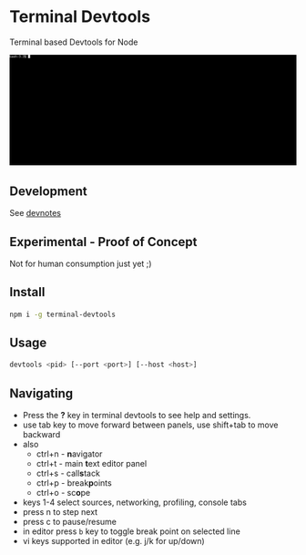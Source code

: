 # Terminal Devtools

Terminal based Devtools for Node

![terminal devtools](./demo.gif)

## Development

See [devnotes](./devnotes.md)

## Experimental - Proof of Concept

Not for human consumption just yet ;)

## Install

```sh
npm i -g terminal-devtools
```

## Usage

```sh
devtools <pid> [--port <port>] [--host <host>]
```

## Navigating

* Press the **?** key in terminal devtools to see help and settings.
* use tab key to move forward between panels, use shift+tab to move backward
* also
  * ctrl+n - **n**avigator
  * ctrl+t - main **t**ext editor panel
  * ctrl+s - call**s**tack
  * ctrl+p - break**p**oints
  * ctrl+o - sc**o**pe
* keys 1-4 select sources, networking, profiling, console tabs
* press n to step next
* press c to pause/resume
* in editor press `b` key to toggle break point on selected line
* vi keys supported in editor (e.g. j/k for up/down)